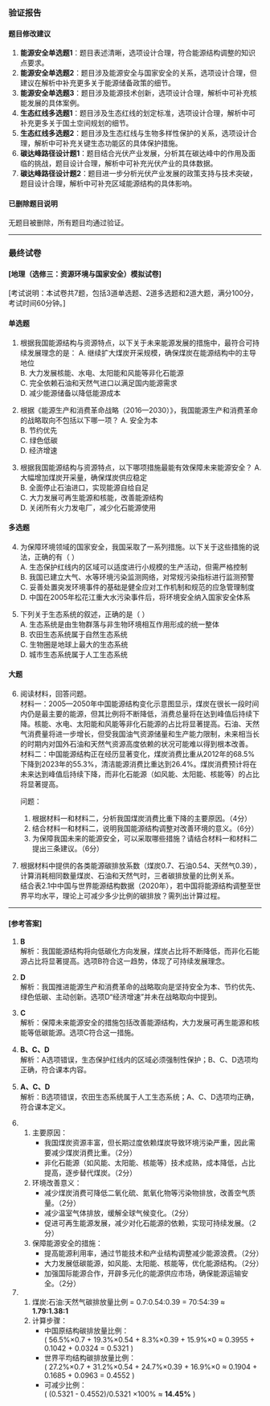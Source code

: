### 验证报告

#### 题目修改建议
1. **能源安全单选题1**：题目表述清晰，选项设计合理，符合能源结构调整的知识点要求。
2. **能源安全单选题2**：题目涉及能源安全与国家安全的关系，选项设计合理，但建议在解析中补充更多关于能源储备政策的细节。
3. **能源安全单选题3**：题目涉及能源技术创新，选项设计合理，解析中可补充核能发展的具体案例。
4. **生态红线多选题1**：题目涉及生态红线的划定标准，选项设计合理，解析中可补充更多关于国土空间规划的细节。
5. **生态红线多选题2**：题目涉及生态红线与生物多样性保护的关系，选项设计合理，解析中可补充关键生态功能区的具体保护措施。
6. **碳达峰路径设计题1**：题目结合光伏产业发展，分析其在碳达峰中的作用及面临的挑战，题目设计合理，解析中可补充光伏产业的具体数据。
7. **碳达峰路径设计题2**：题目进一步分析光伏产业发展的政策支持与技术突破，题目设计合理，解析中可补充区域能源结构的具体影响。

#### 已删除题目说明
无题目被删除，所有题目均通过验证。

---

### 最终试卷

#### [地理（选修三：资源环境与国家安全）模拟试卷]
[考试说明：本试卷共7题，包括3道单选题、2道多选题和2道大题，满分100分，考试时间60分钟。]

#### 单选题
1. 根据我国能源结构与资源特点，以下关于未来能源发展的措施中，最符合可持续发展理念的是：
   A. 继续扩大煤炭开采规模，确保煤炭在能源结构中的主导地位  
   B. 大力发展核能、水电、太阳能和风能等非化石能源  
   C. 完全依赖石油和天然气进口以满足国内能源需求  
   D. 减少能源储备以降低能源成本  

2. 根据《能源生产和消费革命战略（2016—2030）》，我国能源生产和消费革命的战略取向不包括以下哪一项？
   A. 安全为本  
   B. 节约优先  
   C. 绿色低碳  
   D. 经济增速  

3. 根据我国能源结构与资源特点，以下哪项措施最能有效保障未来能源安全？
   A. 大幅增加煤炭开采量，确保煤炭供应稳定  
   B. 全面停止石油进口，实现能源自给自足  
   C. 大力发展可再生能源和核能，改善能源结构  
   D. 关闭所有火力发电厂，减少化石能源使用  

#### 多选题
4. 为保障环境领域的国家安全，我国采取了一系列措施。以下关于这些措施的说法，正确的有（ ）  
   A. 生态保护红线内的区域可以适度进行小规模的生产活动，但需严格控制  
   B. 我国已建立大气、水等环境污染监测网络，对常规污染指标进行监测预警  
   C. 妥善处置突发环境事件的基础是健全应对工作机制和规范的应急管理制度  
   D. 中国在2005年松花江重大水污染事件后，将环境安全纳入国家安全体系  

5. 下列关于生态系统的叙述，正确的是（ ）  
   A. 生态系统是由生物群落与非生物环境相互作用形成的统一整体  
   B. 农田生态系统属于自然生态系统  
   C. 生物圈是地球上最大的生态系统  
   D. 城市生态系统属于人工生态系统  

#### 大题
6. 阅读材料，回答问题。  
   材料一：2005—2050年中国能源结构变化示意图显示，煤炭在很长一段时间内仍是最主要的能源，但其比例将不断降低，消费总量将在达到峰值后持续下降。核能、水电、太阳能和风能等非化石能源的占比将显著提高。石油、天然气消费量将进一步增长，但受我国油气资源储量和生产能力限制，未来相当长的时期内对国外石油和天然气资源高度依赖的状况可能难以得到根本改善。  
   材料二：中国能源结构正在经历显著变化，煤炭消费比重从2012年的68.5%下降到2023年的55.3%，清洁能源消费比重达到26.4%。煤炭消费预计将在未来达到峰值后持续下降，而非化石能源（如风能、太阳能、核能等）的占比将显著提高。  

   问题：  
   1. 根据材料一和材料二，分析我国煤炭消费比重下降的主要原因。（4分）  
   2. 结合材料一和材料二，说明我国能源结构调整对改善环境的意义。（6分）  
   3. 为保障我国未来的能源安全，可以采取哪些措施？请结合材料一和材料二提出三条建议。（6分）  

7. 根据材料中提供的各类能源碳排放系数（煤炭0.7、石油0.54、天然气0.39），计算消耗相同数量煤炭、石油和天然气时，三者碳排放量的比例关系。  
   结合表2.1中中国与世界能源结构数据（2020年），若中国将能源结构调整至世界平均水平，理论上可减少多少比例的碳排放？需列出计算过程。  

---

#### [参考答案]
1. **B**  
   解析：我国能源结构将向低碳化方向发展，煤炭占比将不断降低，而非化石能源占比将显著提高。选项B符合这一趋势，体现了可持续发展理念。

2. **D**  
   解析：我国推进能源生产和消费革命的战略取向是坚持安全为本、节约优先、绿色低碳、主动创新。选项D“经济增速”并未在战略取向中提到。

3. **C**  
   解析：保障未来能源安全的措施包括改善能源结构，大力发展可再生能源和核能等低碳能源。选项C符合这一措施。

4. **B、C、D**  
   解析：A选项错误，生态保护红线内的区域必须强制性保护；B、C、D选项均正确，符合课本内容。

5. **A、C、D**  
   解析：B选项错误，农田生态系统属于人工生态系统；A、C、D选项均正确，符合课本定义。

6.  
   1. 主要原因：  
      - 我国煤炭资源丰富，但长期过度依赖煤炭导致环境污染严重，因此需要减少煤炭消费比重。（2分）  
      - 非化石能源（如风能、太阳能、核能等）技术成熟，成本降低，占比提高，逐步替代煤炭。（2分）  
   2. 环境改善意义：  
      - 减少煤炭消费可降低二氧化硫、氮氧化物等污染物排放，改善空气质量。（2分）  
      - 减少温室气体排放，缓解全球气候变化。（2分）  
      - 促进可再生能源发展，减少对化石能源的依赖，实现可持续发展。（2分）  
   3. 保障能源安全的措施：  
      - 提高能源利用率，通过节能技术和产业结构调整减少能源浪费。（2分）  
      - 大力发展低碳能源，如风能、太阳能、核能等，优化能源结构。（2分）  
      - 加强国际能源合作，开辟多元化的能源供应市场，确保能源运输安全。（2分）  

7.  
   1. 煤炭:石油:天然气碳排放量比例 = 0.7:0.54:0.39 = 70:54:39 ≈ **1.79:1.38:1**  
   2. 计算步骤：  
      - 中国原结构碳排放量比例：  
        \( 56.5\%×0.7 + 19.3\%×0.54 + 8.3\%×0.39 + 15.9\%×0 ≈ 0.3955 + 0.1042 + 0.0324 = 0.5321 \)  
      - 世界平均结构碳排放量比例：  
        \( 27.2\%×0.7 + 31.2\%×0.54 + 24.7\%×0.39 + 16.9\%×0 ≈ 0.1904 + 0.1685 + 0.0963 = 0.4552 \)  
      - 可减少比例：  
        \( (0.5321 - 0.4552)/0.5321 ×100\% ≈ **14.45\%** \)